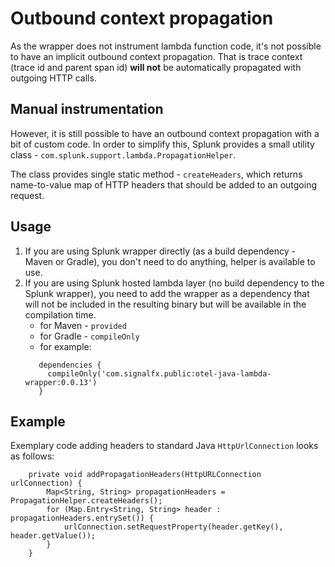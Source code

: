 # Outbound context propagation

As the wrapper does not instrument lambda function code, it's not possible to have an implicit outbound context propagation. That is trace context (trace id and parent span id) **will not** be automatically propagated with outgoing HTTP calls. 

## Manual instrumentation

However, it is still possible to have an outbound context propagation with a bit of custom code.  In order to simplify this, Splunk provides a small utility class - `com.splunk.support.lambda.PropagationHelper`.

The class provides single static method - `createHeaders`, which returns name-to-value map of HTTP headers that should be added to an outgoing request. 

## Usage

1. If you are using Splunk wrapper directly (as a build dependency - Maven or Gradle), you don't need to do anything, helper is available to use.
2. If you are using Splunk hosted lambda layer (no build dependency to the Splunk wrapper), you need to add the wrapper as a dependency that will not be included in the resulting binary but will be available in the compilation time.
   - for Maven - `provided`
   - for Gradle - `compileOnly`
   - for example:
   ```
      dependencies {
        compileOnly('com.signalfx.public:otel-java-lambda-wrapper:0.0.13')
      }
   ```

## Example

Exemplary code adding headers to standard Java `HttpUrlConnection` looks as follows:

```
    private void addPropagationHeaders(HttpURLConnection urlConnection) {
        Map<String, String> propagationHeaders = PropagationHelper.createHeaders();
        for (Map.Entry<String, String> header : propagationHeaders.entrySet()) {
            urlConnection.setRequestProperty(header.getKey(), header.getValue());
        }
    }
```